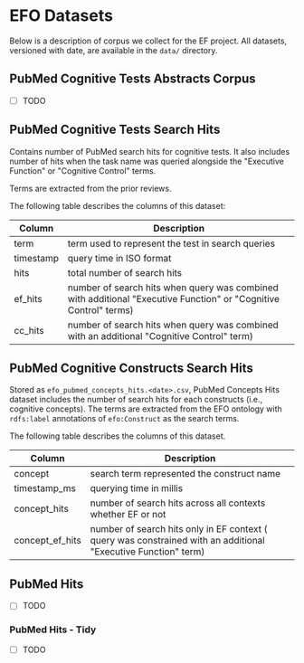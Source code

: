 # EFO Datasets

Below is a description of corpus we collect for the EF project. All datasets, versioned with date, are available in the `data/` directory.

## PubMed Cognitive Tests Abstracts Corpus
- [ ] TODO

## PubMed Cognitive Tests Search Hits

Contains number of PubMed search hits for cognitive tests. It also includes number of hits when the task name was queried alongside the "Executive Function" or "Cognitive Control" terms.

Terms are extracted from the prior reviews.

The following table describes the columns of this dataset:

| Column  | Description |
|---      |---|
| term            | term used to represent the test in search queries |
| timestamp       | query time in ISO format |
| hits            | total number of search hits    |
| ef_hits         | number of search hits when query was combined with additional "Executive Function" or "Cognitive Control" terms) |
| cc_hits         | number of search hits when query was combined with an additional "Cognitive Control" term)  |


## PubMed Cognitive Constructs Search Hits

Stored as `efo_pubmed_concepts_hits.<date>.csv`, PubMed Concepts Hits dataset includes the number of search hits for each constructs (i.e., cognitive concepts). The terms are extracted from the EFO ontology with `rdfs:label` annotations of `efo:Construct` as the search terms.

The following table describes the columns of this dataset.

| Column  | Description |
|---      |---|
| concept | search term represented the construct name |
| timestamp_ms    | querying time in millis |
| concept_hits    | number of search hits across all contexts whether EF or not |
| concept_ef_hits | number of search hits only in EF context ( query was constrained with an additional "Executive Function" term) |

## PubMed Hits
- [ ] TODO

### PubMed Hits - Tidy
- [ ] TODO
